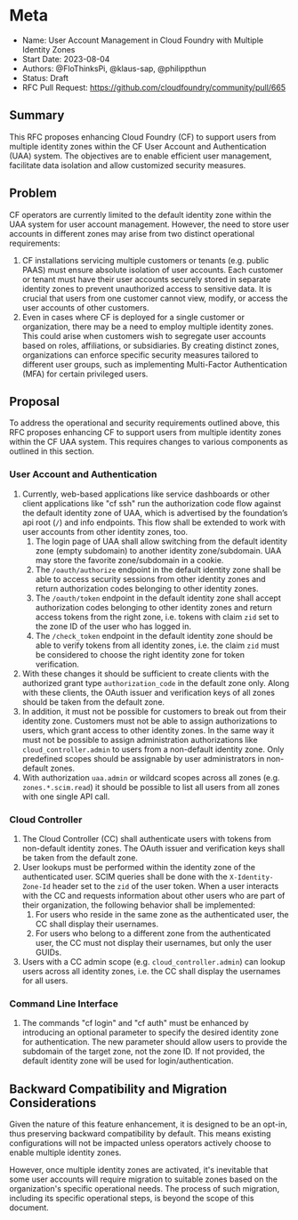 # Meta
[meta]: #meta
- Name: User Account Management in Cloud Foundry with Multiple Identity Zones
- Start Date: 2023-08-04
- Authors: @FloThinksPi, @klaus-sap, @philippthun
- Status: Draft
- RFC Pull Request: https://github.com/cloudfoundry/community/pull/665

## Summary

This RFC proposes enhancing Cloud Foundry (CF) to support users from multiple identity zones within the CF User Account and Authentication (UAA) system. The objectives are to enable efficient user management, facilitate data isolation and allow customized security measures.

## Problem

CF operators are currently limited to the default identity zone within the UAA system for user account management. However, the need to store user accounts in different zones may arise from two distinct operational requirements:
1. CF installations servicing multiple customers or tenants (e.g. public PAAS) must ensure absolute isolation of user accounts. Each customer or tenant must have their user accounts securely stored in separate identity zones to prevent unauthorized access to sensitive data. It is crucial that users from one customer cannot view, modify, or access the user accounts of other customers.
1. Even in cases where CF is deployed for a single customer or organization, there may be a need to employ multiple identity zones. This could arise when customers wish to segregate user accounts based on roles, affiliations, or subsidiaries. By creating distinct zones, organizations can enforce specific security measures tailored to different user groups, such as implementing Multi-Factor Authentication (MFA) for certain privileged users.

## Proposal

To address the operational and security requirements outlined above, this RFC proposes enhancing CF to support users from multiple identity zones within the CF UAA system. This requires changes to various components as outlined in this section.

### User Account and Authentication

1. Currently, web-based applications like service dashboards or other client applications like "cf ssh" run the authorization code flow against the default identity zone of UAA, which is advertised by the foundation’s api root (`/`) and info endpoints. This flow shall be extended to work with user accounts from other identity zones, too.
   1. The login page of UAA shall allow switching from the default identity zone (empty subdomain) to another identity zone/subdomain. UAA may store the favorite zone/subdomain in a cookie.
   1. The `/oauth/authorize` endpoint in the default identity zone shall be able to access security sessions from other identity zones and return authorization codes belonging to other identity zones.
   1. The `/oauth/token` endpoint in the default identity zone shall accept authorization codes belonging to other identity zones and return access tokens from the right zone, i.e. tokens with claim `zid` set to the zone ID of the user who has logged in.
   1. The `/check_token` endpoint in the default identity zone should be able to verify tokens from all identity zones, i.e. the claim `zid` must be considered to choose the right identity zone for token verification.
1. With these changes it should be sufficient to create clients with the authorized grant type `authorization_code` in the default zone only. Along with these clients, the OAuth issuer and verification keys of all zones should be taken from the default zone.
1. In addition, it must not be possible for customers to break out from their identity zone. Customers must not be able to assign authorizations to users, which grant access to other identity zones. In the same way it must not be possible to assign administration authorizations like `cloud_controller.admin` to users from a non-default identity zone. Only predefined scopes should be assignable by user administrators in non-default zones.
1. With authorization `uaa.admin` or wildcard scopes across all zones (e.g. `zones.*.scim.read`) it should be possible to list all users from all zones with one single API call.

### Cloud Controller

1. The Cloud Controller (CC) shall authenticate users with tokens from non-default identity zones. The OAuth issuer and verification keys shall be taken from the default zone.
1. User lookups must be performed within the identity zone of the authenticated user. SCIM queries shall be done with the `X-Identity-Zone-Id` header set to the `zid` of the user token. When a user interacts with the CC and requests information about other users who are part of their organization, the following behavior shall be implemented:
   1. For users who reside in the same zone as the authenticated user, the CC shall display their usernames.
   1. For users who belong to a different zone from the authenticated user, the CC must not display their usernames, but only the user GUIDs.
1. Users with a CC admin scope (e.g. `cloud_controller.admin`) can lookup users across all identity zones, i.e. the CC shall display the usernames for all users.

### Command Line Interface

1. The commands "cf login" and "cf auth" must be enhanced by introducing an optional parameter to specify the desired identity zone for authentication. The new parameter should allow users to provide the subdomain of the target zone, not the zone ID. If not provided, the default identity zone will be used for login/authentication.

## Backward Compatibility and Migration Considerations

Given the nature of this feature enhancement, it is designed to be an opt-in, thus preserving backward compatibility by default. This means existing configurations will not be impacted unless operators actively choose to enable multiple identity zones.

However, once multiple identity zones are activated, it's inevitable that some user accounts will require migration to suitable zones based on the organization's specific operational needs. The process of such migration, including its specific operational steps, is beyond the scope of this document.

